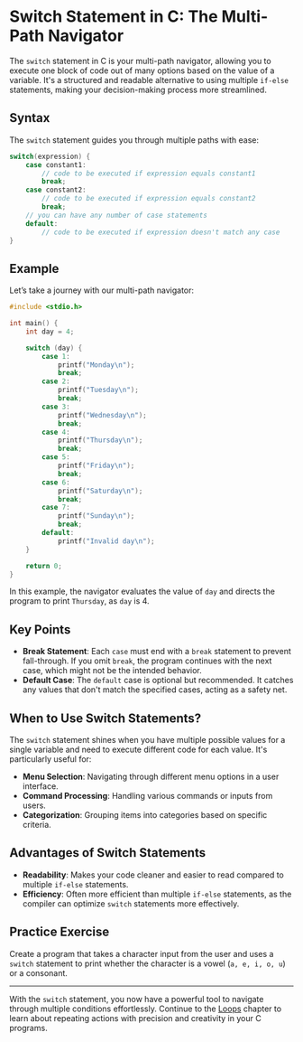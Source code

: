 # Switch Statement in C: The Multi-Path Navigator

The `switch` statement in C is your multi-path navigator, allowing you to execute one block of code out of many options based on the value of a variable. It's a structured and readable alternative to using multiple `if-else` statements, making your decision-making process more streamlined.

## Syntax

The `switch` statement guides you through multiple paths with ease:

```c
switch(expression) {
    case constant1:
        // code to be executed if expression equals constant1
        break;
    case constant2:
        // code to be executed if expression equals constant2
        break;
    // you can have any number of case statements
    default:
        // code to be executed if expression doesn't match any case
}
```

## Example

Let’s take a journey with our multi-path navigator:

```c
#include <stdio.h>

int main() {
    int day = 4;

    switch (day) {
        case 1:
            printf("Monday\n");
            break;
        case 2:
            printf("Tuesday\n");
            break;
        case 3:
            printf("Wednesday\n");
            break;
        case 4:
            printf("Thursday\n");
            break;
        case 5:
            printf("Friday\n");
            break;
        case 6:
            printf("Saturday\n");
            break;
        case 7:
            printf("Sunday\n");
            break;
        default:
            printf("Invalid day\n");
    }

    return 0;
}
```

In this example, the navigator evaluates the value of `day` and directs the program to print `Thursday`, as `day` is 4.

## Key Points

- **Break Statement**: Each `case` must end with a `break` statement to prevent fall-through. If you omit `break`, the program continues with the next case, which might not be the intended behavior.
- **Default Case**: The `default` case is optional but recommended. It catches any values that don't match the specified cases, acting as a safety net.

## When to Use Switch Statements?

The `switch` statement shines when you have multiple possible values for a single variable and need to execute different code for each value. It's particularly useful for:

- **Menu Selection**: Navigating through different menu options in a user interface.
- **Command Processing**: Handling various commands or inputs from users.
- **Categorization**: Grouping items into categories based on specific criteria.

## Advantages of Switch Statements

- **Readability**: Makes your code cleaner and easier to read compared to multiple `if-else` statements.
- **Efficiency**: Often more efficient than multiple `if-else` statements, as the compiler can optimize `switch` statements more effectively.

## Practice Exercise

Create a program that takes a character input from the user and uses a `switch` statement to print whether the character is a vowel (`a, e, i, o, u`) or a consonant.

---

With the `switch` statement, you now have a powerful tool to navigate through multiple conditions effortlessly. Continue to the [Loops](./loops.md) chapter to learn about repeating actions with precision and creativity in your C programs.